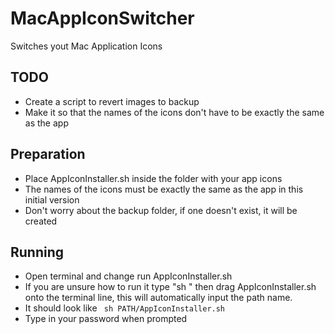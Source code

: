 # MacAppIconSwitcher
 Switches yout Mac Application Icons
 
 ## TODO
 - Create a script to revert images to backup
 - Make it so that the names of the icons don't have to be exactly the same as the app

## Preparation
- Place AppIconInstaller.sh inside the folder with your app icons
- The names of the icons must be exactly the same as the app in this initial version
- Don't worry about the backup folder, if one doesn't exist, it will be created

## Running
- Open terminal and change run AppIconInstaller.sh 
 - If you are unsure how to run it type "sh " then drag AppIconInstaller.sh onto the terminal line, this will automatically input the path name.
 - It should look like ``` sh PATH/AppIconInstaller.sh```
 - Type in your password when prompted

